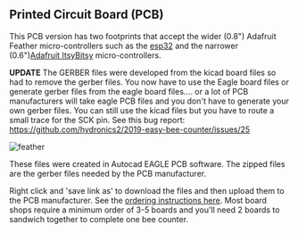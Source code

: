 ## Printed Circuit Board (PCB)

This PCB version has two footprints that accept the wider (0.8") Adafruit Feather micro-controllers such as the [esp32](https://www.adafruit.com/product/3405) and the narrower (0.6")[Adafruit ItsyBitsy](https://www.adafruit.com/category/1008) micro-controllers.

**UPDATE** The GERBER files were developed from the kicad board files so had to remove the gerber files. You now have to use the Eagle board files or generate gerber files from the eagle board files.... or a lot of PCB manufacturers will take eagle PCB files and you don't have to generate your own gerber files. You can still use the kicad files but you have to route a small trace for the SCK pin. See this bug report: https://github.com/hydronics2/2019-easy-bee-counter/issues/25 

![feather](https://github.com/hydronics2/2019-easy-bee-counter/blob/master/pics/gerber_feather_2.PNG)

These files were created in Autocad EAGLE PCB software. The zipped files are the gerber files needed by the PCB manufacturer.

Right click and 'save link as' to download the files and then upload them to the PCB manufacturer. See the [ordering instructions here](https://github.com/hydronics2/2019-easy-bee-counter/tree/master/instructions/ordering_instructions). Most board shops require a minimum order of 3-5 boards and you'll need 2 boards to sandwich together to complete one bee counter.
